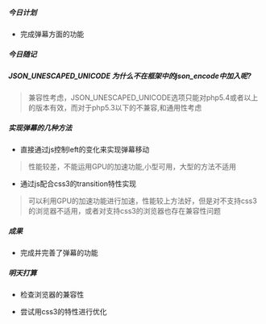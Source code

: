 ##### 今日计划

+ 完成弹幕方面的功能


#####  今日随记


##### JSON_UNESCAPED_UNICODE 为什么不在框架中的json_encode中加入呢?


> 兼容性考虑，JSON_UNESCAPED_UNICODE选项只能对php5.4或者以上的版本有效，而对于php5.3以下的不兼容,和通用性考虑

#####  实现弹幕的几种方法

+ 直接通过js控制left的变化来实现弹幕移动 

> 性能较差，不能运用GPU的加速功能,小型可用，大型的方法不适用


+ 通过js配合css3的transition特性实现

> 可以利用GPU的加速功能进行加速，性能较上方法好，但是对不支持css3的浏览器不适用，或者对支持css3的浏览器也存在兼容性问题



##### 成果
  
+ 完成并完善了弹幕的功能


##### 明天打算

+ 检查浏览器的兼容性

+ 尝试用css3的特性进行优化



